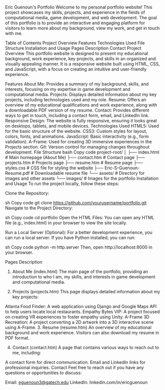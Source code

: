 Eric Guenoun's Portfolio
Welcome to my personal portfolio website! This project showcases my skills, projects, and experience in the fields of computational media, game development, and web development. The goal of this portfolio is to provide an interactive and engaging platform for visitors to learn more about my background, view my work, and get in touch with me.

Table of Contents
Project Overview
Features
Technologies Used
File Structure
Installation and Usage
Pages Description
Contact
Project Overview
This portfolio website is designed to present my educational background, work experience, key projects, and skills in an organized and visually appealing manner. It is a responsive website built using HTML, CSS, and JavaScript, with a focus on creating an intuitive and user-friendly experience.

Features
About Me: Provides a summary of my background, skills, and interests, focusing on my expertise in game development and computational media.
Projects: Displays detailed information about my key projects, including technologies used and my role.
Resume: Offers an overview of my educational qualifications and work experience, along with a downloadable PDF version of my resume.
Contact: Provides different ways to get in touch, including a contact form, email, and LinkedIn link.
Responsive Design: The website is fully responsive, ensuring it looks great on desktops, tablets, and mobile devices.
Technologies Used
HTML5: Used for the basic structure of the website.
CSS3: Custom styles for layout, colors, fonts, and animations.
JavaScript: Basic interactivity (e.g., form validation).
A-Frame: Used for creating 3D immersive experiences in the Projects section.
Git: Version control for managing changes throughout development.
File Structure
bash
Copy code
project-root/
│
├── index.html            # Main homepage (About Me)
├── contact.htm           # Contact page
├── projects.htm          # Projects page
├── resume.htm            # Resume page
├── styles.css            # CSS file for styling the website
├── Eric-S-Guenoun-Resume.pdf  # Downloadable resume file
└── assets/               # Directory for images and other assets
    └── images/           # Images for the portfolio
Installation and Usage
To run the project locally, follow these steps:

Clone the Repository:

sh
Copy code
git clone https://github.com/yourusername/portfolio.git
Navigate to the Project Directory:

sh
Copy code
cd portfolio
Open the HTML Files: You can open any HTML file (e.g., index.html) in your browser to view the site locally.

Run a Local Server (Optional): For a better development experience, you can run a local server. If you have Python installed, you can run:

sh
Copy code
python -m http.server
Then, open http://localhost:8000 in your browser.

Pages Description
1. About Me (index.html)
The main page of the portfolio, providing an introduction to who I am, my skills, and interests in game development and computational media.

2. Projects (projects.htm)
This page displays detailed information about my key projects:

Atlanta Food Finder: A web application using Django and Google Maps API to help users locate local restaurants.
Empathy Bytes VIP: A project focused on creating VR experiences to foster empathy using Unity.
A-Frame 3D Recreation: A project converting a 2D artwork into a 3D interactive scene using A-Frame.
3. Resume (resume.htm)
An overview of my educational background and work experience. Visitors can also download my resume in PDF format.

4. Contact (contact.htm)
A page that contains various ways to reach out to me, including:

A contact form for direct communication.
Email and LinkedIn links for professional inquiries.
Contact
Feel free to reach out if you have any questions or opportunities to discuss:

Email: eguenoun3@gatech.edu
LinkedIn: linkedin.com/in/ericguenoun
